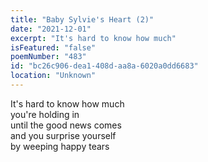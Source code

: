 ```yaml
---
title: "Baby Sylvie's Heart (2)"
date: "2021-12-01"
excerpt: "It's hard to know how much"
isFeatured: "false"
poemNumber: "483"
id: "bc26c906-dea1-408d-aa8a-6020a0dd6683"
location: "Unknown"
---
```


It's hard to know how much  
you're holding in  
until the good news comes  
and you surprise yourself  
by weeping happy tears
